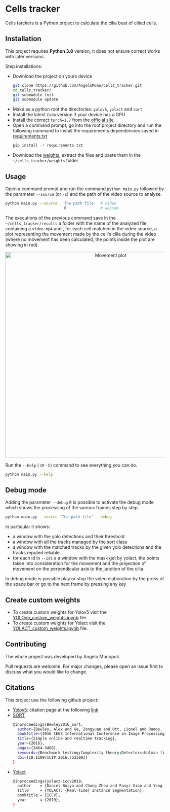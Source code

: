 # Cells tracker

Cells tarckers is a Python project to calculate the cilia beat of cilied cells.

## Installation
This project requires **Python 3.8** version, it does not ensure correct works with later versions.

Step installations:
- Download the project on yours device
    ```bash
    git clone https://github.com/AngeloMono/cells_tracker.git
    cd cells_tracker/
    git submodule init
    git submodule update
    ```
- Make as a python root the directories: `yolov5`, `yolact` and `sort`
- Install the latest `Cuda` version if your device has a GPU
- Install the correct `torch=1.7` from the [official site](https://pytorch.org/)
- Open a command prompt, go into the root project directory and run the following command to install the requirements
 dependencies saved in [requirements.txt](requirements.txt) 
    ```bash
    pip install -r requirements.txt
    ```
- Download the [weights](https://drive.google.com/file/d/1XmJ-aco5xJdpxPwDBCYYYwwaPWOlcmnH/view?usp=sharing),
 extract the files and paste them in the `~/cells_tracker/weights` folder

## Usage

Open a command prompt and run the command `python main.py` followed by the parameter `--source` (or `-s`) and 
the path of the video source to analyze.

```bash
python main.py --source  'The path file'  # video
                          0               # webcam
```

The executions of the previous command save in the `~/cells_tracker/results` a folder with the name of the analyzed file 
containing a `video.mp4` and , for each cell matched in the video source, 
a plot representing the movement made by the cell's cilia during the video 
(where no movement has been calculated, the points inside the plot are showing in red).
<p align="center">
    <a href="https://drive.google.com/uc?export=view&id=1GtDSqJdUMtxpQE4YwvEU9mWkOcR7B_HR">
        <img src="https://drive.google.com/uc?export=view&id=1GtDSqJdUMtxpQE4YwvEU9mWkOcR7B_HR" style="width: 650px; max-width: 100%; height: auto" title="Movement plot" />
    </a>
</p>

Run the `--help` ( or `-h`) command to see everything you can do.
```bash
python main.py --help 
```

## Debug mode
Adding the parameter `--debug` it is possible to activate the debug mode which shows the processing of the various 
frames step by step.
```bash
python main.py --source 'The path file' --debug
```


In particular it shows:
    <ul>
        <li>a window with the yolo detections and their threshold</li>
        <li>a window with all the tracks managed by the sort class</li>
        <li>a window with the matched tracks by the given yolo detections and the tracks reputed reliable</li>
        <li>for each id in `--ids` a a window with the mask get by yolact, the points taken into consideration for the movement
            and the projection of movement on the perpendicular axis to the junction of the cilia</li>
    </ul>



In debug mode is possible play or stop the video elaboration by the press of the space bar or 
go to the next frame by pressing any key

## Create custom weights
* To create custom weights for Yolov5 visit the
 [YOLOv5_custom_weights.ipynb](https://github.com/AngeloMono/YOLOV5-custom-weights.git) file.
* To create custom weights for Yolact visit the 
 [YOLACT_custom_weights.ipynb](https://github.com/AngeloMono/YOLACT-custom-weights.git) file.


## Contributing
The whole project was developed by Angelo Monopoli.

Pull requests are welcome. For major changes, please open an issue first to discuss what you would like to change.


## Citations
This project use the following github project:
* [Yolov5](https://github.com/ultralytics/yolov5):
    citation page  at the following [link](https://zenodo.org/record/4418161)
* [SORT](https://github.com/abewley/sort)
    ```bash
    @inproceedings{Bewley2016_sort,
      author={Bewley, Alex and Ge, Zongyuan and Ott, Lionel and Ramos, Fabio and Upcroft, Ben},
      booktitle={2016 IEEE International Conference on Image Processing (ICIP)},
      title={Simple online and realtime tracking},
      year={2016},
      pages={3464-3468},
      keywords={Benchmark testing;Complexity theory;Detectors;Kalman filters;Target tracking;Visualization;Computer Vision;Data Association;Detection;Multiple Object Tracking},
      doi={10.1109/ICIP.2016.7533003}
    }
    ```
* [Yolact](https://github.com/dbolya/yolact)
    ```bash
    @inproceedings{yolact-iccv2019,
      author    = {Daniel Bolya and Chong Zhou and Fanyi Xiao and Yong Jae Lee},
      title     = {YOLACT: {Real-time} Instance Segmentation},
      booktitle = {ICCV},
      year      = {2019},
    }
    ```

